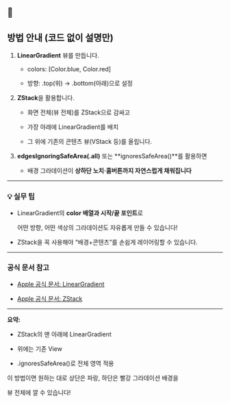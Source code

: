 ## **📌** 

## **방법 안내 (코드 없이 설명만)**

1. **LinearGradient** 뷰를 만듭니다.
    
    - colors: [Color.blue, Color.red]
        
    - 방향: .top(위) → .bottom(아래)으로 설정
        
    
2. **ZStack**을 활용합니다.
    
    - 화면 전체(뷰 전체)를 ZStack으로 감싸고
        
    - 가장 아래에 LinearGradient를 배치
        
    - 그 위에 기존의 콘텐츠 뷰(VStack 등)를 올립니다.
        
    
3. **edgesIgnoringSafeArea(.all)** 또는 **ignoresSafeArea()**를 활용하면
    
    - 배경 그라데이션이 **상하단 노치·홈버튼까지 자연스럽게 채워집니다**
        
    

---

### **💡 실무 팁**

- LinearGradient의 **color 배열과 시작/끝 포인트**로
    
    어떤 방향, 어떤 색상의 그라데이션도 자유롭게 만들 수 있습니다!
    
- ZStack을 꼭 사용해야 “배경+콘텐츠”를 손쉽게 레이어링할 수 있습니다.
    

---

### **공식 문서 참고**

- [Apple 공식 문서: LinearGradient](https://developer.apple.com/documentation/swiftui/lineargradient)
    
- [Apple 공식 문서: ZStack](https://developer.apple.com/documentation/swiftui/zstack)
    

---

**요약:**

- ZStack의 맨 아래에 LinearGradient
    
- 위에는 기존 View
    
- .ignoresSafeArea()로 전체 영역 적용
    

  

이 방법이면 원하는 대로 상단은 파랑, 하단은 빨강 그라데이션 배경을

뷰 전체에 깔 수 있습니다!

